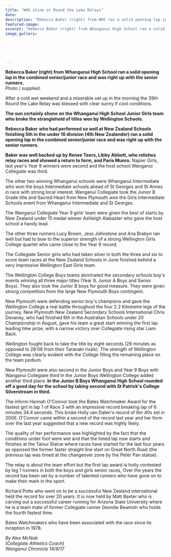 ```yaml
---
title: "WHS shine at Round the Lake Relays"
date: 
description: "Rebecca Baker (right) from WHS ran a solid opening lap in the combined senior/junior race at the 39th Round the Lake Relay..."
featured-image: 
excerpt: "Rebecca Baker (right) from Whanganui High School ran a solid opening lap in the combined senior/junior race and was right up with the senior runners at the 39th Round the Lake Relay."
image_gallery:
	
	
	
	
	
---
```


<p class="element element-paragraph"><strong>Rebecca Baker (right) from Whanganui High School&nbsp;<strong>ran a solid opening lap in the combined senior/junior race and was right up with the senior runners.<br /></strong></strong>Photo / supplied.</p>
<p class="element element-paragraph">After a cold wet weekend and a miserable set up in the morning the 39th Round the Lake Relay was blessed with clear sunny if cool conditions.</p>
<p class="element element-paragraph"><strong>The sun certainly shone on the Whanganui High School Junior Girls team who broke the stranglehold of titles won by Wellington Schools.</strong></p>
<p class="element element-paragraph"><strong>Rebecca Baker</strong> <strong>who had performed so well at New Zealand Schools finishing 5th in the under 16 division (4th New Zealander) ran a solid opening lap in the combined senior/junior race and was right up with the senior runners.</strong></p>
<p class="element element-paragraph"><strong>Baker was well backed up by Renee Teers, Libby Abbott, who relishes relay races and showed a return to form, and Paris Munro.</strong> Napier Girls, last year's Year 9 winners were second and the host school Wanganui Collegiate was third.</p>
<p class="element element-paragraph">The other two winning Whanganui schools were Whanganui Intermediate who won the boys Intermediate schools ahead of St Georges and St Annes in race with strong local interest. Wanganui Collegiate took the Junior B Grade title and Sacred Heart from New Plymouth won the Girls Intermediate Schools event from Whanganui Intermediate and St Georges.</p>
<p class="element element-paragraph">The Wanganui Collegiate Year 9 girls' team were given the best of starts by New Zealand under 15 medal winner Ashleigh Alabaster who gave the host school a handy lead.</p>
<p class="element element-paragraph">The other three runners Lucy Brown, Jess Johnstone and Ana Brabyn ran well but had to bow to the superior strength of a strong Wellington Girls College quartet who came close to the Year 9 record.</p>
<p class="element element-paragraph">The Collegiate Senior girls who had taken silver in both the three and six to score team races at the New Zealand Schools in June finished behind a very impressive Wellington East Girls team.</p>
<p class="element element-paragraph">The Wellington College Boys teams dominated the secondary schools boy's events winning all three major titles (Year 9, Junior A Boys and Senior Boys). They also took the Junior B boys for good measure. They were given strong competition from the large New Plymouth Boys contingent.</p>
<p class="element element-paragraph">New Plymouth were defending senior boy's champions and gave the Wellington College a real battle throughout the four 2.2 Kilometre legs of the journey, New Plymouth New Zealand Secondary Schools International Chris Devaney, who had finished 6th in the Australian Schools under 20 Championship in August, gave his team a great start winning the first lap leading time prize, with a narrow victory over Collegiate rising star Liam Back.</p>
<p class="element element-paragraph">Wellington fought back to take the title by eight seconds (28 minutes as opposed to 28:08 from their Taranaki rivals). The strength of Wellington College was clearly evident with the College filling the remaining place on the team podium.</p>
<p class="element element-paragraph">New Plymouth were also second in the Junior Boys and Year 9 Boys with Wanganui Collegiate third In the Junior Boys Wellington College added another third place.<strong> In the Junior B Boys Whanganui High School rounded off a good day for the school by taking second with St Patrick's College Silverstream in third.</strong></p>
<p class="element element-paragraph">The inform Hannah O'Connor took the Bates Watchmaker Award for the fastest girl in lap 1 of Race 3 with an impressive record breaking lap of 6 minutes 34.4 seconds. This broke Holly van Dalen's record of 6m 40s set in 2006. O'Connor came within a second of the record last year and her form over the last year suggested that a new record was highly likely.</p>
<p class="element element-paragraph">The quality of her performance was highlighted by the fact that the conditions under foot were wet and that the timed lap now starts and finishes at the Tainui Statue where races have started for the last four years as opposed the former faster straight line start on Great North Road (the previous lap was timed at the changeover zone by the Peter Pan statue).</p>
<p class="element element-paragraph">The relay is about the team effort but the first lap award is hotly contested by leg 1 runners in both the boys and girls senior races, Over the years the record has been set by a number of talented runners who have gone on to make their mark in the sport.</p>
<p class="element element-paragraph">Richard Potts who went on to be a successful New Zealand international held the record for over 20 years. It is now held by Matt Baxter who is carving out a successful career running for Arizona State University where he is a team mate of former Collegiate runner Geordie Beamish who holds the fourth fastest time.</p>
<p class="element element-paragraph">Bates Watchmakers who have been associated with the race since its inception in 1978.</p>
<p class="element element-paragraph"><em>By Alex McNab<br />(Collegiate Athletics Coach)</em><br /><em>Wanganui Chronicle 14/9/17</em></p>

